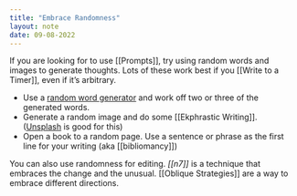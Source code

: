 ```yaml
---
title: "Embrace Randomness"
layout: note
date: 09-08-2022
---
```


If you are looking for to use [[Prompts]], try using random words and images to generate thoughts. Lots of these work best if you [[Write to a Timer]], even if it’s arbitrary. 

-   Use a <a href="https://randomwordgenerator.com/" >random word generator</a> and work off two or three of the generated words.
-   Generate a random image and do some [[Ekphrastic Writing]]. (<a href="https://unsplash.com/s/photos/random" >Unsplash</a> is good for this)
-   Open a book to a random page. Use a sentence or phrase as the first line for your writing (aka [[bibliomancy]])

You can also use randomness for editing. *[[n7]]* is a technique that embraces the change and the unusual.  [[Oblique Strategies]] are a way to embrace different directions. 
